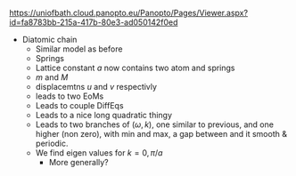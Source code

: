https://uniofbath.cloud.panopto.eu/Panopto/Pages/Viewer.aspx?id=fa8783bb-215a-417b-80e3-ad050142f0ed

- Diatomic chain
	- Similar model as before
	- Springs
	- Lattice constant $a$ now contains two atom and springs
	- $m$ and $M$
	- displacemtns $u$ and $v$ respectivly
	- leads to two EoMs
	- Leads to couple DiffEqs
	- Leads to a nice long quadratic thingy
	- Leads to two branches of $(\omega, k)$, one similar to previous, and one higher (non zero), with min and max, a gap between and it smooth & periodic.
	- We find eigen values for $k = 0, \pi/a$
		- More generally?